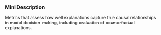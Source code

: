 ### Mini Description

Metrics that assess how well explanations capture true causal relationships in model decision-making, including evaluation of counterfactual explanations.
